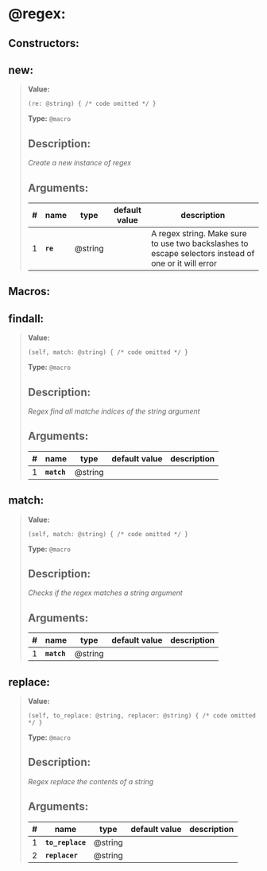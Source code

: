   
# **@regex**: 
 
## Constructors:

## **new**:

> **Value:** 
>```spwn
>(re: @string) { /* code omitted */ }
>``` 
>**Type:** `@macro` 
>## Description: 
> _Create a new instance of regex_
>## Arguments:
>
>| # | name | type | default value | description |
>| - | ---- | ---- | ------------- | ----------- |
>| 1 | **`re`** | @string | |A regex string. Make sure to use two backslashes to escape selectors instead of one or it will error |
>

## Macros:

## **findall**:

> **Value:** 
>```spwn
>(self, match: @string) { /* code omitted */ }
>``` 
>**Type:** `@macro` 
>## Description: 
> _Regex find all matche indices of the string argument_
>## Arguments:
>
>| # | name | type | default value | description |
>| - | ---- | ---- | ------------- | ----------- |
>| 1 | **`match`** | @string | | |
>

## **match**:

> **Value:** 
>```spwn
>(self, match: @string) { /* code omitted */ }
>``` 
>**Type:** `@macro` 
>## Description: 
> _Checks if the regex matches a string argument_
>## Arguments:
>
>| # | name | type | default value | description |
>| - | ---- | ---- | ------------- | ----------- |
>| 1 | **`match`** | @string | | |
>

## **replace**:

> **Value:** 
>```spwn
>(self, to_replace: @string, replacer: @string) { /* code omitted */ }
>``` 
>**Type:** `@macro` 
>## Description: 
> _Regex replace the contents of a string_
>## Arguments:
>
>| # | name | type | default value | description |
>| - | ---- | ---- | ------------- | ----------- |
>| 1 | **`to_replace`** | @string | | |
>| 2 | **`replacer`** | @string | | |
>
